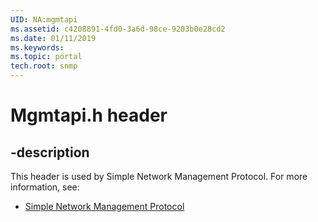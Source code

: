 ```yaml
---
UID: NA:mgmtapi
ms.assetid: c4208891-4fd0-3a6d-98ce-9203b0e28cd2
ms.date: 01/11/2019
ms.keywords: 
ms.topic: portal
tech.root: snmp
---
```


# Mgmtapi.h header


## -description


This header is used by Simple Network Management Protocol. For more information, see:

- [Simple Network Management Protocol](../_snmp/index.md)

